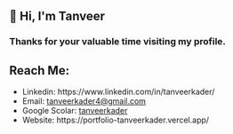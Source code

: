<h2>👋 Hi, I'm Tanveer</h2>
<h3> Thanks for your valuable time visiting my profile. </h3>
<h2> Reach Me: </h2>
<ul>
<li> Linkedin: https://www.linkedin.com/in/tanveerkader/ </li>
<li> Email: <a href="mailto:tanveerkader4@gmail.com">tanveerkader4@gmail.com</a> </li>
<li> Google Scolar: <a href="https://scholar.google.com/citations?user=GIAwRq4AAAAJ&hl=en"> tanveerkader </a> </li>
<li> Website: https://portfolio-tanveerkader.vercel.app/ </li>
</ul>
